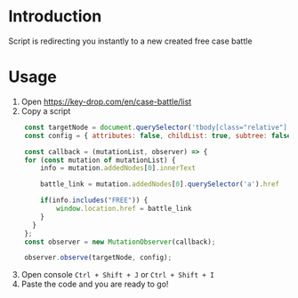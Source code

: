 # Introduction
Script is redirecting you instantly to a new created free case battle
# Usage
1. Open https://key-drop.com/en/case-battle/list
2. Copy a script
```javascript
    const targetNode = document.querySelector('tbody[class="relative"]');
    const config = { attributes: false, childList: true, subtree: false };

    const callback = (mutationList, observer) => {
    for (const mutation of mutationList) {
        info = mutation.addedNodes[0].innerText

        battle_link = mutation.addedNodes[0].querySelector('a').href

        if(info.includes("FREE")) {
            window.location.href = battle_link
        } 
      }
    };
    const observer = new MutationObserver(callback);

    observer.observe(targetNode, config);
```
3. Open console `Ctrl + Shift + J` or `Ctrl + Shift + I`
4. Paste the code and you are ready to go!
